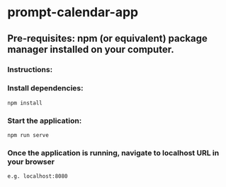 # prompt-calendar-app

## Pre-requisites: npm (or equivalent) package manager installed on your computer.

### Instructions:

### Install dependencies:

```
npm install
```

### Start the application:

```
npm run serve
```

### Once the application is running, navigate to localhost URL in your browser

```
e.g. localhost:8080
```
